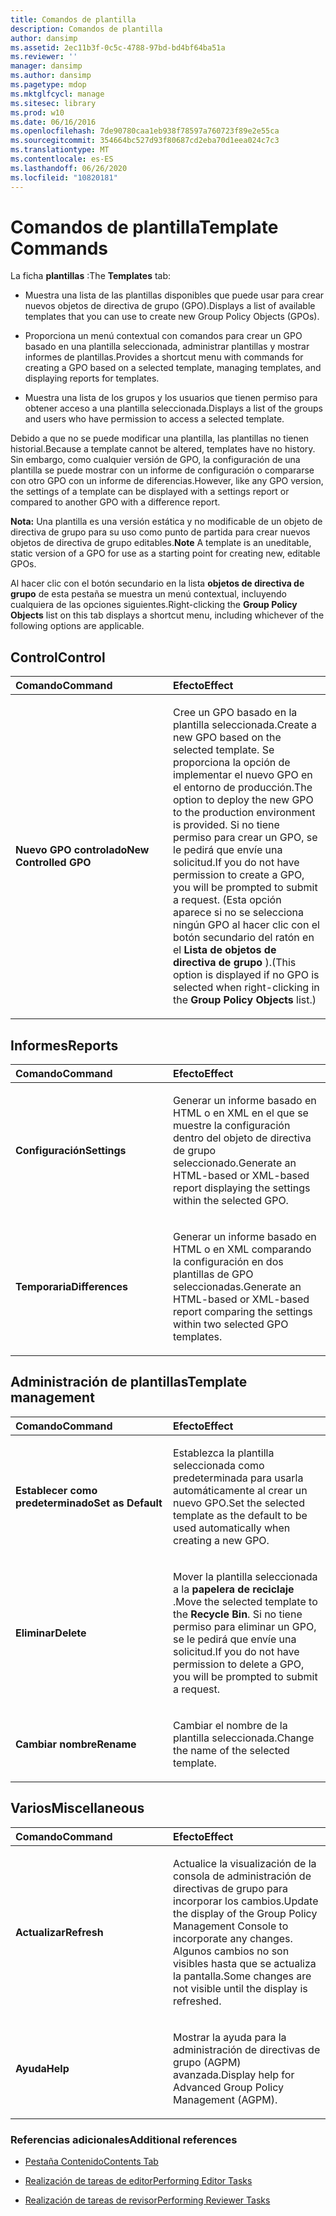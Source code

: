```yaml
---
title: Comandos de plantilla
description: Comandos de plantilla
author: dansimp
ms.assetid: 2ec11b3f-0c5c-4788-97bd-bd4bf64ba51a
ms.reviewer: ''
manager: dansimp
ms.author: dansimp
ms.pagetype: mdop
ms.mktglfcycl: manage
ms.sitesec: library
ms.prod: w10
ms.date: 06/16/2016
ms.openlocfilehash: 7de90780caa1eb938f78597a760723f89e2e55ca
ms.sourcegitcommit: 354664bc527d93f80687cd2eba70d1eea024c7c3
ms.translationtype: MT
ms.contentlocale: es-ES
ms.lasthandoff: 06/26/2020
ms.locfileid: "10820181"
---
```

# <span data-ttu-id="0532c-103">Comandos de plantilla</span><span class="sxs-lookup"><span data-stu-id="0532c-103">Template Commands</span></span>


<span data-ttu-id="0532c-104">La ficha **plantillas** :</span><span class="sxs-lookup"><span data-stu-id="0532c-104">The **Templates** tab:</span></span>

-   <span data-ttu-id="0532c-105">Muestra una lista de las plantillas disponibles que puede usar para crear nuevos objetos de directiva de grupo (GPO).</span><span class="sxs-lookup"><span data-stu-id="0532c-105">Displays a list of available templates that you can use to create new Group Policy Objects (GPOs).</span></span>

-   <span data-ttu-id="0532c-106">Proporciona un menú contextual con comandos para crear un GPO basado en una plantilla seleccionada, administrar plantillas y mostrar informes de plantillas.</span><span class="sxs-lookup"><span data-stu-id="0532c-106">Provides a shortcut menu with commands for creating a GPO based on a selected template, managing templates, and displaying reports for templates.</span></span>

-   <span data-ttu-id="0532c-107">Muestra una lista de los grupos y los usuarios que tienen permiso para obtener acceso a una plantilla seleccionada.</span><span class="sxs-lookup"><span data-stu-id="0532c-107">Displays a list of the groups and users who have permission to access a selected template.</span></span>

<span data-ttu-id="0532c-108">Debido a que no se puede modificar una plantilla, las plantillas no tienen historial.</span><span class="sxs-lookup"><span data-stu-id="0532c-108">Because a template cannot be altered, templates have no history.</span></span> <span data-ttu-id="0532c-109">Sin embargo, como cualquier versión de GPO, la configuración de una plantilla se puede mostrar con un informe de configuración o compararse con otro GPO con un informe de diferencias.</span><span class="sxs-lookup"><span data-stu-id="0532c-109">However, like any GPO version, the settings of a template can be displayed with a settings report or compared to another GPO with a difference report.</span></span>

<span data-ttu-id="0532c-110">**Nota:**  Una plantilla es una versión estática y no modificable de un objeto de directiva de grupo para su uso como punto de partida para crear nuevos objetos de directiva de grupo editables.</span><span class="sxs-lookup"><span data-stu-id="0532c-110">**Note** A template is an uneditable, static version of a GPO for use as a starting point for creating new, editable GPOs.</span></span>

 

<span data-ttu-id="0532c-111">Al hacer clic con el botón secundario en la lista **objetos de directiva de grupo** de esta pestaña se muestra un menú contextual, incluyendo cualquiera de las opciones siguientes.</span><span class="sxs-lookup"><span data-stu-id="0532c-111">Right-clicking the **Group Policy Objects** list on this tab displays a shortcut menu, including whichever of the following options are applicable.</span></span>

## <span data-ttu-id="0532c-112">Control</span><span class="sxs-lookup"><span data-stu-id="0532c-112">Control</span></span>


<table>
<colgroup>
<col width="50%" />
<col width="50%" />
</colgroup>
<thead>
<tr class="header">
<th align="left"><span data-ttu-id="0532c-113">Comando</span><span class="sxs-lookup"><span data-stu-id="0532c-113">Command</span></span></th>
<th align="left"><span data-ttu-id="0532c-114">Efecto</span><span class="sxs-lookup"><span data-stu-id="0532c-114">Effect</span></span></th>
</tr>
</thead>
<tbody>
<tr class="odd">
<td align="left"><p><strong><span data-ttu-id="0532c-115">Nuevo GPO controlado</span><span class="sxs-lookup"><span data-stu-id="0532c-115">New Controlled GPO</span></span></strong></p></td>
<td align="left"><p><span data-ttu-id="0532c-116">Cree un GPO basado en la plantilla seleccionada.</span><span class="sxs-lookup"><span data-stu-id="0532c-116">Create a new GPO based on the selected template.</span></span> <span data-ttu-id="0532c-117">Se proporciona la opción de implementar el nuevo GPO en el entorno de producción.</span><span class="sxs-lookup"><span data-stu-id="0532c-117">The option to deploy the new GPO to the production environment is provided.</span></span> <span data-ttu-id="0532c-118">Si no tiene permiso para crear un GPO, se le pedirá que envíe una solicitud.</span><span class="sxs-lookup"><span data-stu-id="0532c-118">If you do not have permission to create a GPO, you will be prompted to submit a request.</span></span> <span data-ttu-id="0532c-119">(Esta opción aparece si no se selecciona ningún GPO al hacer clic con el botón secundario del ratón en el <strong> Lista de objetos de directiva de grupo </strong> ).</span><span class="sxs-lookup"><span data-stu-id="0532c-119">(This option is displayed if no GPO is selected when right-clicking in the <strong>Group Policy Objects</strong> list.)</span></span></p></td>
</tr>
</tbody>
</table>

 

## <span data-ttu-id="0532c-120">Informes</span><span class="sxs-lookup"><span data-stu-id="0532c-120">Reports</span></span>


<table>
<colgroup>
<col width="50%" />
<col width="50%" />
</colgroup>
<thead>
<tr class="header">
<th align="left"><span data-ttu-id="0532c-121">Comando</span><span class="sxs-lookup"><span data-stu-id="0532c-121">Command</span></span></th>
<th align="left"><span data-ttu-id="0532c-122">Efecto</span><span class="sxs-lookup"><span data-stu-id="0532c-122">Effect</span></span></th>
</tr>
</thead>
<tbody>
<tr class="odd">
<td align="left"><p><strong><span data-ttu-id="0532c-123">Configuración</span><span class="sxs-lookup"><span data-stu-id="0532c-123">Settings</span></span></strong></p></td>
<td align="left"><p><span data-ttu-id="0532c-124">Generar un informe basado en HTML o en XML en el que se muestre la configuración dentro del objeto de directiva de grupo seleccionado.</span><span class="sxs-lookup"><span data-stu-id="0532c-124">Generate an HTML-based or XML-based report displaying the settings within the selected GPO.</span></span></p></td>
</tr>
<tr class="even">
<td align="left"><p><strong><span data-ttu-id="0532c-125">Temporaria</span><span class="sxs-lookup"><span data-stu-id="0532c-125">Differences</span></span></strong></p></td>
<td align="left"><p><span data-ttu-id="0532c-126">Generar un informe basado en HTML o en XML comparando la configuración en dos plantillas de GPO seleccionadas.</span><span class="sxs-lookup"><span data-stu-id="0532c-126">Generate an HTML-based or XML-based report comparing the settings within two selected GPO templates.</span></span></p></td>
</tr>
</tbody>
</table>

 

## <span data-ttu-id="0532c-127">Administración de plantillas</span><span class="sxs-lookup"><span data-stu-id="0532c-127">Template management</span></span>


<table>
<colgroup>
<col width="50%" />
<col width="50%" />
</colgroup>
<thead>
<tr class="header">
<th align="left"><span data-ttu-id="0532c-128">Comando</span><span class="sxs-lookup"><span data-stu-id="0532c-128">Command</span></span></th>
<th align="left"><span data-ttu-id="0532c-129">Efecto</span><span class="sxs-lookup"><span data-stu-id="0532c-129">Effect</span></span></th>
</tr>
</thead>
<tbody>
<tr class="odd">
<td align="left"><p><strong><span data-ttu-id="0532c-130">Establecer como predeterminado</span><span class="sxs-lookup"><span data-stu-id="0532c-130">Set as Default</span></span></strong></p></td>
<td align="left"><p><span data-ttu-id="0532c-131">Establezca la plantilla seleccionada como predeterminada para usarla automáticamente al crear un nuevo GPO.</span><span class="sxs-lookup"><span data-stu-id="0532c-131">Set the selected template as the default to be used automatically when creating a new GPO.</span></span></p></td>
</tr>
<tr class="even">
<td align="left"><p><strong><span data-ttu-id="0532c-132">Eliminar</span><span class="sxs-lookup"><span data-stu-id="0532c-132">Delete</span></span></strong></p></td>
<td align="left"><p><span data-ttu-id="0532c-133">Mover la plantilla seleccionada a la <strong> papelera de reciclaje </strong> .</span><span class="sxs-lookup"><span data-stu-id="0532c-133">Move the selected template to the <strong>Recycle Bin</strong>.</span></span> <span data-ttu-id="0532c-134">Si no tiene permiso para eliminar un GPO, se le pedirá que envíe una solicitud.</span><span class="sxs-lookup"><span data-stu-id="0532c-134">If you do not have permission to delete a GPO, you will be prompted to submit a request.</span></span></p></td>
</tr>
<tr class="odd">
<td align="left"><p><strong><span data-ttu-id="0532c-135">Cambiar nombre</span><span class="sxs-lookup"><span data-stu-id="0532c-135">Rename</span></span></strong></p></td>
<td align="left"><p><span data-ttu-id="0532c-136">Cambiar el nombre de la plantilla seleccionada.</span><span class="sxs-lookup"><span data-stu-id="0532c-136">Change the name of the selected template.</span></span></p></td>
</tr>
</tbody>
</table>

 

## <span data-ttu-id="0532c-137">Varios</span><span class="sxs-lookup"><span data-stu-id="0532c-137">Miscellaneous</span></span>


<table>
<colgroup>
<col width="50%" />
<col width="50%" />
</colgroup>
<thead>
<tr class="header">
<th align="left"><span data-ttu-id="0532c-138">Comando</span><span class="sxs-lookup"><span data-stu-id="0532c-138">Command</span></span></th>
<th align="left"><span data-ttu-id="0532c-139">Efecto</span><span class="sxs-lookup"><span data-stu-id="0532c-139">Effect</span></span></th>
</tr>
</thead>
<tbody>
<tr class="odd">
<td align="left"><p><strong><span data-ttu-id="0532c-140">Actualizar</span><span class="sxs-lookup"><span data-stu-id="0532c-140">Refresh</span></span></strong></p></td>
<td align="left"><p><span data-ttu-id="0532c-141">Actualice la visualización de la consola de administración de directivas de grupo para incorporar los cambios.</span><span class="sxs-lookup"><span data-stu-id="0532c-141">Update the display of the Group Policy Management Console to incorporate any changes.</span></span> <span data-ttu-id="0532c-142">Algunos cambios no son visibles hasta que se actualiza la pantalla.</span><span class="sxs-lookup"><span data-stu-id="0532c-142">Some changes are not visible until the display is refreshed.</span></span></p></td>
</tr>
<tr class="even">
<td align="left"><p><strong><span data-ttu-id="0532c-143">Ayuda</span><span class="sxs-lookup"><span data-stu-id="0532c-143">Help</span></span></strong></p></td>
<td align="left"><p><span data-ttu-id="0532c-144">Mostrar la ayuda para la administración de directivas de grupo (AGPM) avanzada.</span><span class="sxs-lookup"><span data-stu-id="0532c-144">Display help for Advanced Group Policy Management (AGPM).</span></span></p></td>
</tr>
</tbody>
</table>

 

### <span data-ttu-id="0532c-145">Referencias adicionales</span><span class="sxs-lookup"><span data-stu-id="0532c-145">Additional references</span></span>

-   [<span data-ttu-id="0532c-146">Pestaña Contenido</span><span class="sxs-lookup"><span data-stu-id="0532c-146">Contents Tab</span></span>](contents-tab-agpm30ops.md)

-   [<span data-ttu-id="0532c-147">Realización de tareas de editor</span><span class="sxs-lookup"><span data-stu-id="0532c-147">Performing Editor Tasks</span></span>](performing-editor-tasks-agpm30ops.md)

-   [<span data-ttu-id="0532c-148">Realización de tareas de revisor</span><span class="sxs-lookup"><span data-stu-id="0532c-148">Performing Reviewer Tasks</span></span>](performing-reviewer-tasks-agpm30ops.md)

 

 





